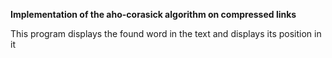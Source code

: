 **Implementation of the aho-corasick algorithm on compressed links**

This program displays the found word in the text and displays its position in it

